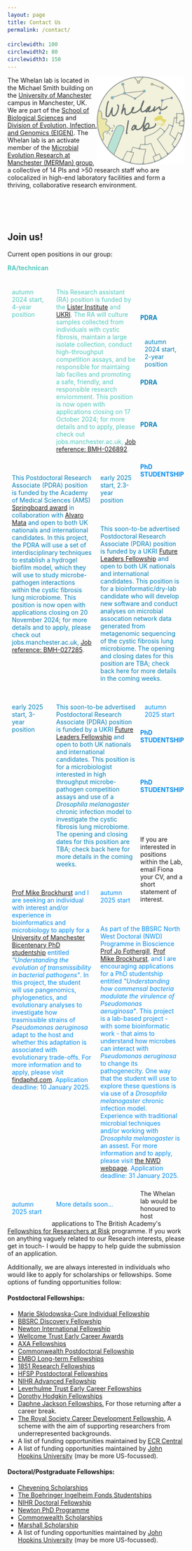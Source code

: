 ```yaml
---
layout: page
title: Contact Us
permalink: /contact/

circlewidth: 100
circlewidth2: 80
circlewidth3: 150
---
```

<head>
<meta name="viewport" content="width=device-width, initial-scale=1">
<style>
* {
  box-sizing: border-box;
}
.col-containter {
  display: table;
  width: 100%;
}

/* Create three equal columns that floats next to each other */
.box1 {
  float: left;
  width: 25%;
  padding: 10px;
  /*height: 300px; /* Should be removed. Only for demonstration */
}
.box2 {
  float: left;
  width: 25%;
  padding: 10px;
}
.box3 {
  float: left;
  width: 50%;
  padding: 10px;

/* Clear floats after the columns */
.row:after {
  content: "";
  display: table;
  clear: both;
}
</style>
</head>


<div id="content">
<img align="right" src="/assets/images/whelanlab-logo.png" alt="drawing" width="200"/>
The Whelan lab is located in the Michael Smith building on the <a href="https://www.manchester.ac.uk/">University of Manchester</a> campus in Manchester, UK. We are part of the <a href="https://www.staffnet.manchester.ac.uk/bmh/about-fbmh/our-structure/schools-and-divisions/sbs/">School of Biological Sciences</a> and <a href="https://www.staffnet.manchester.ac.uk/bmh/about-fbmh/our-structure/schools-and-divisions/sbs/evolution/">Division of Evolution, Infection, and Genomics (EIGEN)</a>. The Whelan lab is an activate member of the <a href="https://sites.manchester.ac.uk/merman/">Microbial Evolution Research at Manchester (MERMan) group</a>, a collective of 14 PIs and >50 research staff who are colocalized in high-end laboratory facilities and form a thriving, collaborative research environment.
<br>
<br>
<br>
<br>
<br>

<h2>Join us!</h2>
<p>Current open positions in our group:</p>
<div class="col-container">
  <div class="box1"><!-- style="background-color:#E8E495;">-->
    <p style="color:#53C8BD"><b>RA/technican</b></p>
  </div>
  <div class="box2">
    <p style="color:#53C8BD">autumn 2024 start, 4-year position</p>
  </div>
  <div class="box3">
  <p style="color:#53C8BD">This Research assistant (RA) position is funded by the <a href="https://lister-institute.org.uk/">Lister Institute</a> and <a href="https://www.ukri.org/what-we-do/developing-people-and-skills/future-leaders-fellowships/">UKRI</a>. The RA will culture samples collected from individuals with cystic fibrosis, maintain a large isolate collection, conduct high-throughput competition assays, and be responsible for maintaing lab facilies and promoting a safe, friendly, and responsible research enviornment. This position is now open with applications closing on 17 October 2024; for more details and to apply, please check out jobs.manchester.ac.uk, <a href="https://www.jobs.manchester.ac.uk/Job/JobDetail?JobId=30402">Job reference: BMH-026892</a>.</p>
  </div>
<!-- #008CEE blue; #2CCDDB light blue; #E1D433 yellow -->
<!--</div>-->
<br>
<br>
<br>
<br>
<div class="col-container">
  <div class="box1"> <!--style="background-color:#A6E1CD;">-->
    <p style="color:#0080BA"><b>PDRA</b></p>
  </div>
  <div class="box2">
    <p style="color:#0080BA">autumn 2024 start, 2-year position</p>
  </div>
  <div class="box3">
    <p style="color:#0080BA">This Postdoctoral Research Associate (PDRA) position is funded by the Academy of Medical Sciences (AMS) <a href="https://acmedsci.ac.uk/grants-and-schemes/grant-schemes/springboard">Springboard award</a> in collaboration with <a href="https://www.mataresearch.com"> Alvaro Mata</a> and open to both UK nationals and international candidates. In this project, the PDRA will use a set of interdisciplinary techniques to establish a hydrogel biofilm model, which they will use to study microbe-pathogen interactions within the cystic fibrosis lung microbiome. This position is now open with applications closing on 20 November 2024; for more details and to apply, please check out jobs.manchester.ac.uk, <a href="https://www.jobs.manchester.ac.uk/Job/JobDetail?JobId=30837">Job reference: BMH-027285</a>.</p>
  </div>
</div>
<br>
<br>
<br>
<div class="col-container">
  <div class="box1"><!-- style="background-color:#A6E1CD;">-->
    <p style="color:#0080BA"><b>PDRA</b></p>
  </div>
  <div class="box2">
    <p style="color:#0080BA">early 2025 start, 2.3-year position</p>
  </div>
  <div class="box3">
    <p style="color:#0080BA">This soon-to-be advertised Postdoctoral Research Associate (PDRA) position is funded by a UKRI <a href="https://www.ukri.org/what-we-do/developing-people-and-skills/future-leaders-fellowships/">Future Leaders Fellowship</a> and open to both UK nationals and international candidates. This position is for a bioinformatic/dry-lab candidate who will develop new software and conduct analyses on microbial assocation network data generated from metagenomic sequencing of the cystic fibrosis lung microbiome. The opening and closing dates for this position are TBA; check back here for more details in the coming weeks.</p>
  </div>
</div>
<br>
<br>
<br>
<div class="col-container">
  <div class="box1">
    <p style="color:#0080BA"><b>PDRA</b></p>
  </div>
  <div class="box2">
    <p style="color:#0080BA">early 2025 start, 3-year position</p>
  </div>
  <div class="box3">
    <p style="color:#0080BA">This soon-to-be advertised Postdoctoral Research Associate (PDRA) position is funded by a UKRI <a href="https://www.ukri.org/what-we-do/developing-people-and-skills/future-leaders-fellowships/">Future Leaders Fellowship</a> and open to both UK nationals and international candidates. This position is for a microbiologist interested in high throughput microbe-pathogen competition assays and use of a <i>Drosophila melanogaster</i> chronic infection model to investigate the cystic fibrosis lung microbiome. The opening and closing dates for this position are TBA; check back here for more details in the coming weeks.</p>
  </div>
</div>
<br>
<br>
<br>
<div class="col-container">
  <div class="box1">
    <p style="color:#008CEE"><b>PhD STUDENTSHIP</b></p>
  </div>
  <div class="box2">
     <p style="color:#008CEE">autumn 2025 start</p>
  </div>
  <div class="box3">
    <p style="color:#008CEE"><a href="https://research.manchester.ac.uk/en/persons/michael.brockhurst">Prof Mike Brockhurst</a> and I are seeking an individual with interest and/or experience in bioinformatics and microbiology to apply for a <a href="https://www.bmh.manchester.ac.uk/study/research/funding-fees/funded-programmes/bicentenary-studentships/">University of Manchester Bicentenary PhD studentship</a> entitled <i>"Understanding the evolution of transmissibility in bacterial pathogens"</i>. In this project, the student will use pangenomics, phylogenetics, and evolutionary analyses to investigate how trasmissible strains of <i>Pseudomonas aeruginosa</i> adapt to the host and whether this adaptation is associated with evolutionary trade-offs. For more information and to apply, please visit <a href="https://www.findaphd.com/phds/project/bicentenary-understanding-the-evolution-of-transmissibility-in-bacterial-pathogens/?p178747">findaphd.com</a>. Application deadline: 10 January 2025.</p>
  </div>
</div>
<br>
<br>
<br>
<div class="col-container">
  <div class="box1">
    <p style="color:#008CEE"><b>PhD STUDENTSHIP </b></p>
  </div>
  <div class="box2">
     <p style="color:#008CEE">autumn 2025 start</p>
  </div>
  <div class="box3">
    <p style="color:#008CEE">As part of the BBSRC North West Doctoral (NWD) Programme in Bioscience <a href="https://www.liverpool.ac.uk/people/jo-fothergill">Prof Jo Fothergill</a>, <a href="https://research.manchester.ac.uk/en/persons/michael.brockhurst">Prof Mike Brockhurst</a>, and I are encouraging applications for a PhD studentship entitled <i>"Understanding how commensal bacteria modulate the virulence of Pseudomonas aeruginosa"</i>. This project is a lab-based project - with some bioinformatic work - that aims to understand how microbes can interact with <i>Pseudomonas aeruginosa</i> to change its pathogenecity. One way that the student will use to explore these questions is via use of a <i>Drosophila melanogaster</i> chronic infection model.  Experience with traditional microbial techniques and/or working with <i>Drosophila melanogaster</i> is an assest. For more information and to apply, please visit <a href="https://www.bmh.manchester.ac.uk/study/research/funding-fees/funded-programmes/bbsrc-nwdp/projects/">the NWD webpage</a>. Application deadline: 31 January 2025. </p>
  </div>
</div>
<br>
<br>
<br>
<div class="col-container">
  <div class="box1">
    <p style="color:#008CEE"><b>PhD STUDENTSHIP </b></p>
  </div>
  <div class="box2">
     <p style="color:#008CEE">autumn 2025 start</p>
  </div>
  <div class="box3">
    <p style="color:#008CEE">More details soon... </p>
  </div>
</div>
<br>
<br>
<br>
<br>
<p>If you are interested in positions within the Lab, email Fiona your CV, and a short statement of interest.</p>


<p>The Whelan lab would be honoured to host applications to The British Academy's <a href="https://www.thebritishacademy.ac.uk/news/the-british-academy-and-the-council-for-at-risk-academics-announce-new-fellowships-for-researchers-at-risk/">Fellowships for Researchers at Risk</a> programme. If you work on anything vaguely related to our Research interests, please get in touch- I would be happy to help guide the submission of an application.</p>

<p>Additionally, we are always interested in individuals who would like to apply for scholarships or fellowships. Some options of funding opportunities follow:</p>

<h4>Postdoctoral Fellowships:</h4>
<ul>
  <li><a href="https://ec.europa.eu/info/funding-tenders/opportunities/portal/screen/opportunities/topic-details/horizon-msca-2021-pf-01-01;callCode=null;freeTextSearchKeyword=;matchWholeText=true;typeCodes=0,1,2;statusCodes=31094501,31094502,31094503;programmePeriod=2021%20-%202027;programCcm2Id=43108390;programDivisionCode=43108473;focusAreaCode=null;destination=null;mission=null;geographicalZonesCode=null;programmeDivisionProspect=null;startDateLte=null;startDateGte=null;crossCuttingPriorityCode=null;cpvCode=null;performanceOfDelivery=null;sortQuery=sortStatus;orderBy=asc;onlyTenders=false;topicListKey=topicSearchTablePageState">Marie Sklodowska-Cure Individual Fellowship</a></li>
  <li><a href="https://www.ukri.org/opportunity/bbsrc-discovery-fellowships-2022/?utm_medium=email&utm_source=govdelivery">BBSRC Discovery Fellowship</a></li>
  <li><a href="https://royalsociety.org/grants-schemes-awards/grants/newton-international/">Newton International Fellowship</a></li>
  <li><a href="https://wellcome.org/grant-funding/schemes/early-career-awards">Wellcome Trust Early Career Awards</a></li>
  <li><a href="https://www.axa-research.org/en/page/AXA-Fellowships">AXA Fellowships</a></li>
  <li><a href="https://cscuk.fcdo.gov.uk/scholarships/commonwealth-professional-fellowships/">Commonwealth Postdoctoral Fellowship</a></li>
  <li><a href="https://www.embo.org/funding/fellowships-grants-and-career-support/postdoctoral-fellowships/">EMBO Long-term Fellowships</a></li>
  <li><a href="https://royalcommission1851.org/fellowships/research-fellowships">1851 Research Fellowships</a></li>
  <li><a href="https://www.hfsp.org/funding/hfsp-funding/postdoctoral-fellowships">HFSP Postdoctoral Fellowships</a></li>
  <li><a href="https://www.nihr.ac.uk/explore-nihr/academy-programmes/fellowship-programme.htm#three">NIHR Advanced Fellowship</a></li>
  <li><a href="https://www.leverhulme.ac.uk/early-career-fellowships">Leverhulme Trust Early Career Fellowships</a></li>
  <li><a href="https://royalsociety.org/grants-schemes-awards/grants/dorothy-hodgkin-fellowship/">Dorothy Hodgkin Fellowships</a></li>
  <li><a href="https://www.ukri.org/opportunity/daphne-jackson-fellowship/">Daphne Jackson Fellowships.</a> For those returning after a career break.</li>
  <li><a href="https://royalsociety.org/grants-schemes-awards/grants/career-development-fellowship/">The Royal Society Career Development Fellowship.</a> A scheme with the aim of supporting researchers from underrepresented backgrounds.</li>
  <li>A list of funding opportunities maintained by <a href="https://ecrcentral.org/fundings">ECR Central</a></li>
  <li>A list of funding opportunities maintained by <a href="https://research.jhu.edu/rdt/funding-opportunities/postdoctoral/">John Hopkins University</a> (may be more US-focussed).</li>
</ul>

<h4>Doctoral/Postgraduate Fellowships:</h4>
<ul>
  <li><a href="https://www.chevening.org/">Chevening Scholarships</a></li>
  <li><a href="https://www.bifonds.de/fellowships-grants/phd-fellowships/who-can-apply-phd.html">The Boehringer Ingelheim Fonds Studentships</a></li>
  <li><a href="https://www.nihr.ac.uk/explore-nihr/academy-programmes/fellowship-programme.htm#two">NIHR Doctoral Fellowship</a></li>
  <li><a href="https://www.britishcouncil.org/education/he-science/newton-fund/phd-programme">Newton PhD Programme</a></li>
  <li><a href="https://study-uk.britishcouncil.org/scholarships-funding/commonwealth-scholarships">Commonwealth Scholarships</a></li>
  <li><a href="https://www.marshallscholarship.org/apply">Marshall Scholarship</a></li>
  <li>A list of funding opportunities maintained by <a href="https://research.jhu.edu/rdt/funding-opportunities/graduate/">John Hopkins University</a> (may be more US-focussed).</li>
</ul>
